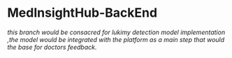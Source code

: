 # MedInsightHub-BackEnd
 *this branch would be consacred for lukimy detection model implementation ,the model would be integrated 
 with the platform as a main step that would the base for doctors feedback.*
